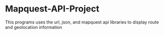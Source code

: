 # Mapquest-API-Project
This programs uses the url, json, and mapquest api libraries to display route and geolocation information
